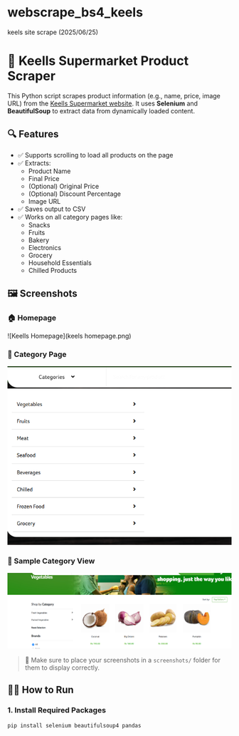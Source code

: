 # webscrape_bs4_keels
keels site scrape (2025/06/25)

# 🛒 Keells Supermarket Product Scraper

This Python script scrapes product information (e.g., name, price, image URL) from the [Keells Supermarket website](https://www.keellssuper.com/). It uses **Selenium** and **BeautifulSoup** to extract data from dynamically loaded content.

## 🔍 Features

- ✅ Supports scrolling to load all products on the page
- ✅ Extracts:
  - Product Name
  - Final Price
  - (Optional) Original Price
  - (Optional) Discount Percentage
  - Image URL
- ✅ Saves output to CSV
- ✅ Works on all category pages like:
  - Snacks
  - Fruits
  - Bakery
  - Electronics
  - Grocery
  - Household Essentials
  - Chilled Products

## 🖼 Screenshots

### 🏠 Homepage

![Keells Homepage](keels homepage.png)

### 📂 Category Page

![Category List](catogories.png)

### 🧃 Sample Category View

![Category Items](vegetables.png)

> 📁 Make sure to place your screenshots in a `screenshots/` folder for them to display correctly.

## 🧑‍💻 How to Run

### 1. Install Required Packages

```bash
pip install selenium beautifulsoup4 pandas




